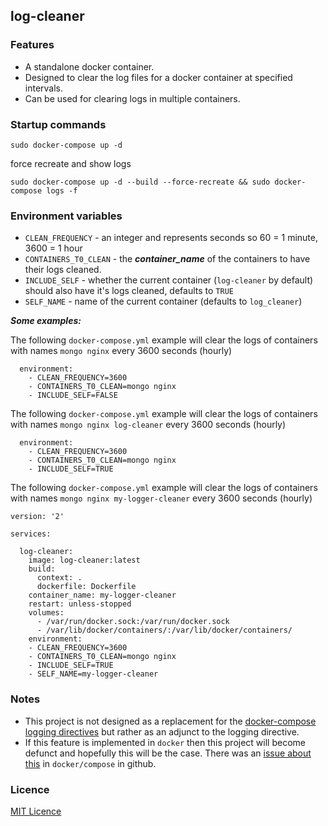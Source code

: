 ## log-cleaner

### Features

  - A standalone docker container.
  - Designed to clear the log files for a docker container at specified intervals.
  - Can be used for clearing logs in multiple containers.

### Startup commands
```
sudo docker-compose up -d
```

force recreate and show logs
```
sudo docker-compose up -d --build --force-recreate && sudo docker-compose logs -f
```

### Environment variables

- `CLEAN_FREQUENCY` - an integer and represents seconds so 60 = 1 minute, 3600 = 1 hour
- `CONTAINERS_T0_CLEAN` - the ***container_name*** of the containers to have their logs cleaned.
- `INCLUDE_SELF` - whether the current container (`log-cleaner` by default) should also have it's logs cleaned, defaults to `TRUE`
- `SELF_NAME` - name of the current container (defaults to `log_cleaner`)


***Some examples:***

The following `docker-compose.yml` example will clear the logs of containers with names `mongo nginx`
every 3600 seconds (hourly)
```
  environment:
    - CLEAN_FREQUENCY=3600
    - CONTAINERS_T0_CLEAN=mongo nginx
    - INCLUDE_SELF=FALSE
```


The following `docker-compose.yml` example will clear the logs of containers with names `mongo nginx log-cleaner`
every 3600 seconds (hourly)
```
  environment:
    - CLEAN_FREQUENCY=3600
    - CONTAINERS_T0_CLEAN=mongo nginx
    - INCLUDE_SELF=TRUE
```


The following `docker-compose.yml` example will clear the logs of containers with names `mongo nginx my-logger-cleaner`
every 3600 seconds (hourly)
```
version: '2'

services:

  log-cleaner:
    image: log-cleaner:latest
    build:
      context: .
      dockerfile: Dockerfile
    container_name: my-logger-cleaner
    restart: unless-stopped
    volumes:
      - /var/run/docker.sock:/var/run/docker.sock
      - /var/lib/docker/containers/:/var/lib/docker/containers/
    environment:
    - CLEAN_FREQUENCY=3600
    - CONTAINERS_T0_CLEAN=mongo nginx
    - INCLUDE_SELF=TRUE
    - SELF_NAME=my-logger-cleaner
```


### Notes

  - This project is not designed as a replacement for the [docker-compose logging directives](https://docs.docker.com/compose/compose-file/#/logging)
  but rather as an adjunct to the logging directive.
  - If this feature is implemented in `docker` then this project will become defunct and hopefully this will be the case. There
  was an [issue about this](https://github.com/docker/compose/issues/1083) in `docker/compose` in github.

### Licence
[MIT Licence](./LICENCE.md)